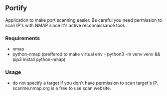 ## Portify

Application to make port scanning easier. Be careful you need permission to scan IP's with NMAP since it's active reconnaissance tool.

### Requirements

- nmap
- python-nmap (preffered to make virtual env - python3 -m venv venv && pip3 install python-nmap)

### Usage

- do not specify a target if you don't have permission to scan target's IP. scanme.nmap.org is a free to use scan website.
